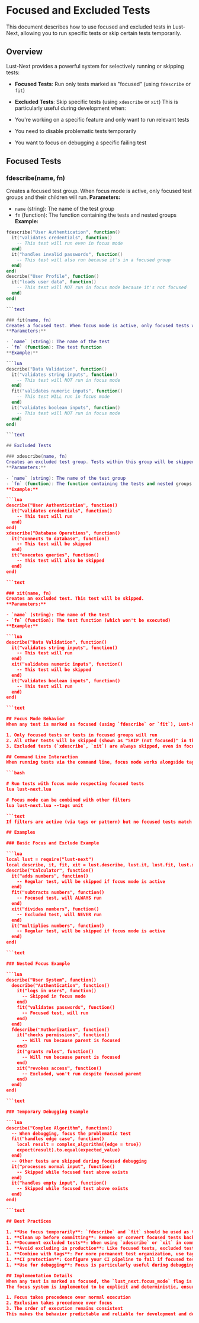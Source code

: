 # Focused and Excluded Tests
This document describes how to use focused and excluded tests in Lust-Next, allowing you to run specific tests or skip certain tests temporarily.

## Overview
Lust-Next provides a powerful system for selectively running or skipping tests:

- **Focused Tests**: Run only tests marked as "focused" (using `fdescribe` or `fit`)
- **Excluded Tests**: Skip specific tests (using `xdescribe` or `xit`)
This is particularly useful during development when:

- You're working on a specific feature and only want to run relevant tests
- You need to disable problematic tests temporarily
- You want to focus on debugging a specific failing test

## Focused Tests

### fdescribe(name, fn)
Creates a focused test group. When focus mode is active, only focused test groups and their children will run.
**Parameters:**

- `name` (string): The name of the test group
- `fn` (function): The function containing the tests and nested groups
**Example:**

```lua
fdescribe("User Authentication", function()
  it("validates credentials", function()
    -- This test will run even in focus mode
  end)
  it("handles invalid passwords", function()
    -- This test will also run because it's in a focused group
  end)
end)
describe("User Profile", function()
  it("loads user data", function()
    -- This test will NOT run in focus mode because it's not focused
  end)
end)

```text

### fit(name, fn)
Creates a focused test. When focus mode is active, only focused tests will run.
**Parameters:**

- `name` (string): The name of the test
- `fn` (function): The test function
**Example:**

```lua
describe("Data Validation", function()
  it("validates string inputs", function()
    -- This test will NOT run in focus mode
  end)
  fit("validates numeric inputs", function()
    -- This test WILL run in focus mode
  end)
  it("validates boolean inputs", function()
    -- This test will NOT run in focus mode
  end)
end)

```text

## Excluded Tests

### xdescribe(name, fn)
Creates an excluded test group. Tests within this group will be skipped.
**Parameters:**

- `name` (string): The name of the test group
- `fn` (function): The function containing the tests and nested groups (these won't be executed)
**Example:**

```lua
describe("User Authentication", function()
  it("validates credentials", function()
    -- This test will run
  end)
end)
xdescribe("Database Operations", function()
  it("connects to database", function()
    -- This test will be skipped
  end)
  it("executes queries", function()
    -- This test will also be skipped
  end)
end)

```text

### xit(name, fn)
Creates an excluded test. This test will be skipped.
**Parameters:**

- `name` (string): The name of the test
- `fn` (function): The test function (which won't be executed)
**Example:**

```lua
describe("Data Validation", function()
  it("validates string inputs", function()
    -- This test will run
  end)
  xit("validates numeric inputs", function()
    -- This test will be skipped
  end)
  it("validates boolean inputs", function()
    -- This test will run
  end)
end)

```text

## Focus Mode Behavior
When any test is marked as focused (using `fdescribe` or `fit`), Lust-Next enters "focus mode." In focus mode:

1. Only focused tests or tests in focused groups will run
2. All other tests will be skipped (shown as "SKIP (not focused)" in the output)
3. Excluded tests (`xdescribe`, `xit`) are always skipped, even in focused groups

## Command Line Interaction
When running tests via the command line, focus mode works alongside tag and filter options:

```bash

# Run tests with focus mode respecting focused tests
lua lust-next.lua

# Focus mode can be combined with other filters
lua lust-next.lua --tags unit

```text
If filters are active (via tags or pattern) but no focused tests match the filters, no tests will run.

## Examples

### Basic Focus and Exclude Example

```lua
local lust = require("lust-next")
local describe, it, fit, xit = lust.describe, lust.it, lust.fit, lust.xit
describe("Calculator", function()
  it("adds numbers", function()
    -- Regular test, will be skipped if focus mode is active
  end)
  fit("subtracts numbers", function()
    -- Focused test, will ALWAYS run
  end)
  xit("divides numbers", function()
    -- Excluded test, will NEVER run
  end)
  it("multiplies numbers", function()
    -- Regular test, will be skipped if focus mode is active
  end)
end)

```text

### Nested Focus Example

```lua
describe("User System", function()
  describe("Authentication", function()
    it("logs in users", function()
      -- Skipped in focus mode
    end)
    fit("validates passwords", function()
      -- Focused test, will run
    end)
  end)
  fdescribe("Authorization", function()
    it("checks permissions", function()
      -- Will run because parent is focused
    end)
    it("grants roles", function()
      -- Will run because parent is focused
    end)
    xit("revokes access", function()
      -- Excluded, won't run despite focused parent
    end)
  end)
end)

```text

### Temporary Debugging Example

```lua
describe("Complex Algorithm", function()
  -- When debugging, focus the problematic test
  fit("handles edge case", function()
    local result = complex_algorithm({edge = true})
    expect(result).to.equal(expected_value)
  end)
  -- Other tests are skipped during focused debugging
  it("processes normal input", function()
    -- Skipped while focused test above exists
  end)
  it("handles empty input", function()
    -- Skipped while focused test above exists
  end)
end)

```text

## Best Practices

1. **Use focus temporarily**: `fdescribe` and `fit` should be used as temporary development tools, not committed to your codebase permanently.
1. **Clean up before committing**: Remove or convert focused tests back to regular tests before committing code.
1. **Document excluded tests**: When using `xdescribe` or `xit` in committed code, add a comment explaining why the test is excluded and when it might be re-enabled.
1. **Avoid excluding in production**: Like focused tests, excluded tests should generally be temporary. Fix failing tests rather than permanently excluding them.
1. **Combine with tags**: For more permanent test organization, use tags instead of focus/exclude.
1. **CI protection**: Configure your CI pipeline to fail if focused tests are detected in committed code to prevent accidentally skipping tests in production.
1. **Use for debugging**: Focus is particularly useful during debugging to quickly iterate on a problematic test without running the entire suite.

## Implementation Details
When any test is marked as focused, the `lust_next.focus_mode` flag is set to `true`. This causes all non-focused tests to be skipped during execution. When tests are excluded, they are effectively replaced with empty functions that never run.
The focus system is implemented to be explicit and deterministic, ensuring that:

1. Focus takes precedence over normal execution
2. Exclusion takes precedence over focus
3. The order of execution remains consistent
This makes the behavior predictable and reliable for development and debugging workflows.

